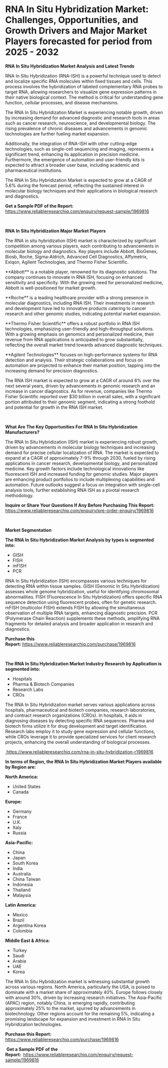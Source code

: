 <p><h1>RNA In Situ Hybridization Market: Challenges, Opportunities, and Growth Drivers and Major Market Players forecasted for period from 2025 - 2032</h1></p><p><strong>RNA In Situ Hybridization Market Analysis and Latest Trends</strong></p>
<p><p>RNA In Situ Hybridization (RNA-ISH) is a powerful technique used to detect and localize specific RNA molecules within fixed tissues and cells. This process involves the hybridization of labeled complementary RNA probes to target RNA, allowing researchers to visualize gene expression patterns in their native biological context. The method is critical for understanding gene function, cellular processes, and disease mechanisms.</p><p>The RNA In Situ Hybridization Market is experiencing notable growth, driven by increasing demand for advanced diagnostic and research tools in areas such as cancer research, neuroscience, and developmental biology. The rising prevalence of chronic diseases and advancements in genomic technologies are further fueling market expansion. </p><p>Additionally, the integration of RNA-ISH with other cutting-edge technologies, such as single-cell sequencing and imaging, represents a significant trend, enhancing its application in precision medicine. Furthermore, the emergence of automation and user-friendly kits is expected to attract a broader user base, including academic and pharmaceutical institutions.</p><p>The RNA In Situ Hybridization Market is expected to grow at a CAGR of 5.6% during the forecast period, reflecting the sustained interest in molecular biology techniques and their applications in biological research and diagnostics.</p></p>
<p><strong>Get a Sample PDF of the Report:&nbsp;</strong> <a href="https://www.reliableresearchiq.com/enquiry/request-sample/1969816?utm_campaign=3357&utm_medium=2&utm_source=Github&utm_content=ia&utm_term=12042025&utm_id=rna-in-situ-hybridization">https://www.reliableresearchiq.com/enquiry/request-sample/1969816</a></p>
<p>&nbsp;</p>
<p><strong>RNA In Situ Hybridization Major Market Players</strong></p>
<p><p>The RNA in situ hybridization (ISH) market is characterized by significant competition among various players, each contributing to advancements in molecular biology and diagnostics. Key players include Abbott, BioGenex, Biosb, Roche, Sigma-Aldrich, Advanced Cell Diagnostics, Affymetrix, Exiqon, Agilent Technologies, and Thermo Fisher Scientific.</p><p>**Abbott** is a notable player, renowned for its diagnostic solutions. The company continues to innovate in RNA ISH, focusing on enhanced sensitivity and specificity. With the growing need for personalized medicine, Abbott is well-positioned for market growth.</p><p>**Roche** is a leading healthcare provider with a strong presence in molecular diagnostics, including RNA ISH. Their investments in research and development have led to innovative products catering to cancer research and other genomic studies, indicating potential market expansion.</p><p>**Thermo Fisher Scientific** offers a robust portfolio in RNA ISH technologies, emphasizing user-friendly and high-throughput solutions. With a growing emphasis on genomics and personalized medicine, their revenue from RNA applications is anticipated to grow substantially, reflecting the overall market trend towards advanced diagnostic techniques.</p><p>**Agilent Technologies** focuses on high-performance systems for RNA detection and analysis. Their strategic collaborations and focus on automation are projected to enhance their market position, tapping into the increasing demand for precision diagnostics.</p><p>The RNA ISH market is expected to grow at a CAGR of around 6% over the next several years, driven by advancements in genomic research and an increase in cancer diagnostics. As for revenue, companies like Thermo Fisher Scientific reported over $30 billion in overall sales, with a significant portion attributed to their genomic segment, indicating a strong foothold and potential for growth in the RNA ISH market.</p></p>
<p>&nbsp;</p>
<p><strong>What Are The Key Opportunities For RNA In Situ Hybridization Manufacturers?</strong></p>
<p><p>The RNA In Situ Hybridization (ISH) market is experiencing robust growth, driven by advancements in molecular biology techniques and increasing demand for precise cellular localization of RNA. The market is expected to expand at a CAGR of approximately 7-9% through 2030, fueled by rising applications in cancer research, developmental biology, and personalized medicine. Key growth factors include technological innovations like fluorescent ISH and increased funding for genomic studies. Major players are enhancing product portfolios to include multiplexing capabilities and automation. Future outlooks suggest a focus on integration with single-cell analysis tools, further establishing RNA ISH as a pivotal research methodology.</p></p>
<p><strong>Inquire or Share Your Questions If Any Before Purchasing This Report:</strong> <a href="https://www.reliableresearchiq.com/enquiry/pre-order-enquiry/1969816?utm_campaign=3357&utm_medium=2&utm_source=Github&utm_content=ia&utm_term=12042025&utm_id=rna-in-situ-hybridization">https://www.reliableresearchiq.com/enquiry/pre-order-enquiry/1969816</a></p>
<p>&nbsp;</p>
<p><strong>Market Segmentation</strong></p>
<p><strong>The RNA In Situ Hybridization Market Analysis by types is segmented into:</strong></p>
<p><ul><li>GISH</li><li>FISH</li><li>mFISH</li><li>PCR</li></ul></p>
<p><p>RNA In Situ Hybridization (ISH) encompasses various techniques for detecting RNA within tissue samples. GISH (Genomic In Situ Hybridization) assesses whole genome hybridization, useful for identifying chromosomal abnormalities. FISH (Fluorescence In Situ Hybridization) offers specific RNA sequence detection using fluorescent probes, often for genetic research. mFISH (multicolor FISH) extends FISH by allowing the simultaneous observation of multiple RNA targets, enhancing diagnostic precision. PCR (Polymerase Chain Reaction) supplements these methods, amplifying RNA fragments for detailed analysis and broader application in research and diagnostics.</p></p>
<p><strong>Purchase this Report:&nbsp;</strong><a href="https://www.reliableresearchiq.com/purchase/1969816?utm_campaign=3357&utm_medium=2&utm_source=Github&utm_content=ia&utm_term=12042025&utm_id=rna-in-situ-hybridization">https://www.reliableresearchiq.com/purchase/1969816</a></p>
<p>&nbsp;</p>
<p><strong>The RNA In Situ Hybridization Market Industry Research by Application is segmented into:</strong></p>
<p><ul><li>Hospitals</li><li>Pharma & Biotech Companies</li><li>Research Labs</li><li>CROs</li></ul></p>
<p><p>The RNA In Situ Hybridization market serves various applications across hospitals, pharmaceutical and biotech companies, research laboratories, and contract research organizations (CROs). In hospitals, it aids in diagnosing diseases by detecting specific RNA sequences. Pharma and biotech firms utilize it for drug development and target identification. Research labs employ it to study gene expression and cellular functions, while CROs leverage it to provide specialized services for client research projects, enhancing the overall understanding of biological processes.</p></p>
<p><a href="https://www.reliableresearchiq.com/rna-in-situ-hybridization-r1969816?utm_campaign=3357&utm_medium=2&utm_source=Github&utm_content=ia&utm_term=12042025&utm_id=rna-in-situ-hybridization">&nbsp;https://www.reliableresearchiq.com/rna-in-situ-hybridization-r1969816</a></p>
<p><strong>In terms of Region, the RNA In Situ Hybridization Market Players available by Region are:</strong></p>
<p>
    <p> <strong> North America: </strong>
        <ul>
            <li>United States</li>
            <li>Canada</li>
        </ul>
        </p> 
    <p> <strong> Europe: </strong>
        <ul>
            <li>Germany</li>
            <li>France</li>
            <li>U.K.</li>
            <li>Italy</li>
            <li>Russia</li>
        </ul>
        </p> 
    <p> <strong> Asia-Pacific: </strong>
        <ul>
            <li>China</li>
            <li>Japan</li>
            <li>South Korea</li>
            <li>India</li>
            <li>Australia</li>
            <li>China Taiwan</li>
            <li>Indonesia</li>
            <li>Thailand</li>
            <li>Malaysia</li>
        </ul>
        </p> 
    <p> <strong> Latin America: </strong>
        <ul>
            <li>Mexico</li>
            <li>Brazil</li>
            <li>Argentina Korea</li>
            <li>Colombia</li>
        </ul>
        </p> 
    <p> <strong> Middle East & Africa: </strong>
        <ul>
            <li>Turkey</li>
            <li>Saudi</li>
            <li>Arabia</li>
            <li>UAE</li>
            <li>Korea</li>
        </ul>
    </p>
    </p>
<p><p>The RNA In Situ Hybridization market is witnessing substantial growth across various regions. North America, particularly the USA, is poised to dominate with a market share of approximately 40%. Europe follows closely with around 30%, driven by increasing research initiatives. The Asia-Pacific (APAC) region, notably China, is emerging rapidly, contributing approximately 25% to the market, spurred by advancements in biotechnology. Other regions account for the remaining 5%, indicating a promising landscape for expansion and investment in RNA In Situ Hybridization technologies.</p></p>
<p><strong>Purchase this Report: </strong><a href="https://www.reliableresearchiq.com/purchase/1969816?utm_campaign=3357&utm_medium=2&utm_source=Github&utm_content=ia&utm_term=12042025&utm_id=rna-in-situ-hybridization">https://www.reliableresearchiq.com/purchase/1969816</a></p>
<p>&nbsp;<strong>Get a Sample PDF of the Report:&nbsp;&nbsp;</strong><a href="https://www.reliableresearchiq.com/enquiry/request-sample/1969816?utm_campaign=3357&utm_medium=2&utm_source=Github&utm_content=ia&utm_term=12042025&utm_id=rna-in-situ-hybridization">https://www.reliableresearchiq.com/enquiry/request-sample/1969816</a></p>
<p><strong></strong></p>
<p><p></p><p></p><p></p></p>
